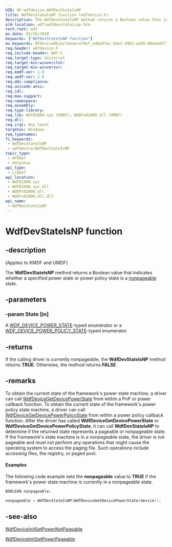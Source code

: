 ```yaml
---
UID: NF:wdfdevice.WdfDevStateIsNP
title: WdfDevStateIsNP function (wdfdevice.h)
description: The WdfDevStateIsNP method returns a Boolean value that indicates whether a specified power state or power policy state is a nonpageable state.
old-location: wdf\wdfdevstateisnp.htm
tech.root: wdf
ms.date: 02/26/2018
keywords: ["WdfDevStateIsNP function"]
ms.keywords: DFDeviceObjectGeneralRef_ed6dd7ac-b5e3-49b2-a4d8-08e4e9377321.xml, WdfDevStateIsNP, WdfDevStateIsNP method, kmdf.wdfdevstateisnp, wdf.wdfdevstateisnp, wdfdevice/WdfDevStateIsNP
req.header: wdfdevice.h
req.include-header: Wdf.h
req.target-type: Universal
req.target-min-winverclnt: 
req.target-min-winversvr: 
req.kmdf-ver: 1.0
req.umdf-ver: 2.0
req.ddi-compliance: 
req.unicode-ansi: 
req.idl: 
req.max-support: 
req.namespace: 
req.assembly: 
req.type-library: 
req.lib: Wdf01000.sys (KMDF); WUDFx02000.dll (UMDF)
req.dll: 
req.irql: Any level
targetos: Windows
req.typenames: 
f1_keywords:
 - WdfDevStateIsNP
 - wdfdevice/WdfDevStateIsNP
topic_type:
 - APIRef
 - kbSyntax
api_type:
 - LibDef
api_location:
 - Wdf01000.sys
 - Wdf01000.sys.dll
 - WUDFx02000.dll
 - WUDFx02000.dll.dll
api_name:
 - WdfDevStateIsNP
---
```


# WdfDevStateIsNP function


## -description

<p class="CCE_Message">[Applies to KMDF and UMDF]</p>

The <b>WdfDevStateIsNP</b> method returns a Boolean value that indicates whether a specified power state or power policy state is a <a href="/windows-hardware/drivers/wdf/creating-pageable-code-in-a-kmdf-driver">nonpageable</a> state.

## -parameters

### -param State [in]


A <a href="/windows-hardware/drivers/ddi/wdfdevice/ne-wdfdevice-_wdf_device_power_state">WDF_DEVICE_POWER_STATE</a>-typed enumerator or a <a href="/windows-hardware/drivers/ddi/wdfdevice/ne-wdfdevice-_wdf_device_power_policy_state">WDF_DEVICE_POWER_POLICY_STATE</a>-typed enumerator.

## -returns

If the calling driver is currently nonpageable, the <b>WdfDevStateIsNP</b> method returns <b>TRUE</b>. Otherwise, the method returns <b>FALSE</b>.

## -remarks

To obtain the current state of the framework's power state machine, a driver can call <a href="/windows-hardware/drivers/ddi/wdfdevice/nf-wdfdevice-wdfdevicegetdevicepowerstate">WdfDeviceGetDevicePowerState</a> from within a PnP or power callback function. To obtain the current state of the framework's power policy state machine, a driver can call <a href="/windows-hardware/drivers/ddi/wdfdevice/nf-wdfdevice-wdfdevicegetdevicepowerpolicystate">WdfDeviceGetDevicePowerPolicyState</a> from within a power policy callback function. After the driver has called <b>WdfDeviceGetDevicePowerState</b> or <b>WdfDeviceGetDevicePowerPolicyState</b>, it can call <b>WdfDevStateIsNP</b> to determine if the returned state represents a pageable or nonpageable state. If the framework's state machine is in a nonpageable state, the driver is not pageable and must not perform any operations that might cause the operating system to access the paging file. Such operations include accessing files, the registry, or paged pool. 


#### Examples

The following code example sets the <b>nonpageable</b> value to <b>TRUE</b> if the framework's power state machine is currently in a nonpageable state.

```cpp
BOOLEAN nonpageable;

nonpageable = WdfDevStateIsNP(WdfDeviceGetDevicePowerState(device));
```

## -see-also

<a href="/windows-hardware/drivers/ddi/wdfdevice/nf-wdfdevice-wdfdeviceinitsetpowernotpageable">WdfDeviceInitSetPowerNotPageable</a>



<a href="/windows-hardware/drivers/ddi/wdfdevice/nf-wdfdevice-wdfdeviceinitsetpowerpageable">WdfDeviceInitSetPowerPageable</a>
